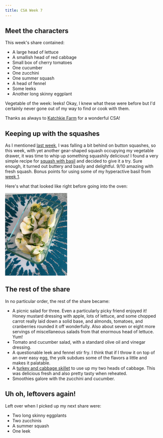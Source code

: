 ```yaml
---
title: CSA Week 7
---
```


## Meet the characters

This week's share contained:

* A large head of lettuce
* A smallish head of red cabbage
* Small box of cherry tomatoes
* One cucumber
* One zucchini
* One summer squash
* A head of fennel
* Some leeks
* Another long skinny eggplant

Vegetable of the week: leeks! Okay, I knew what these were before but I'd
certainly never gone out of my way to find or cook with them.

Thanks as always to [Katchkie Farm](http://katchkiefarm.com/) for a
wonderful CSA!

## Keeping up with the squashes
As I mentioned [last week](2017-07-27-csa-week-6.html), I was falling a bit
behind on button squashes, so this week, with yet another gear-shaped
squash occupying my vegetable drawer, it was time to whip up something
squashily delicious! I found a very simple recipe for [squash with
basil](http://www.foodrenegade.com/buttery-patty-pan-squash-with-basil-recipe/)
and decided to give it a try. Sure enough, it turned out buttery and basily
and delightful. 9/10 amazing with fresh squash. Bonus points for using some
of my hyperactive basil from [week 1](2017-06-12-csa-week-1.html).

Here's what that looked like right before going into the oven:

<img class="centerimage" src="../images/20170729-cooking-squash.jpg" width="40%">

## The rest of the share

In no particular order, the rest of the share became:

* A picnic salad for three. Even a particularly picky friend enjoyed it!
Honey mustard dressing with apple, lots of lettuce, and some chopped carrot
really laid down a solid base, and almonds, tomatoes, and cranberries
rounded it off wonderfully. Also about seven or eight more servings of
miscellaneous salads from that enormous head of lettuce. Yum!
* Tomato and cucumber salad, with a standard olive oil and vinegar
dressing.
* A questionable leek and fennel stir fry. I think that if I throw it on
top of an over easy egg, the yolk subdues some of the flavors a little and
makes it palatable.
* A [turkey and cabbage
skillet](http://www.primaverakitchen.com/ground-turkey-cabbage-skillet/) to
use up my two heads of cabbage. This was delicious fresh and also pretty
tasty when reheated.
* Smoothies galore with the zucchini and cucumber.

## Uh oh, leftovers again!

Left over when I picked up my next share were:

* Two long skinny eggplants
* Two zucchinis
* A summer squash
* One leek
